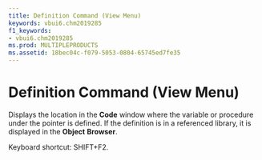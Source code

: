 ```yaml
---
title: Definition Command (View Menu)
keywords: vbui6.chm2019285
f1_keywords:
- vbui6.chm2019285
ms.prod: MULTIPLEPRODUCTS
ms.assetid: 18bec04c-f079-5053-0804-65745ed7fe35
---
```



# Definition Command (View Menu)

Displays the location in the  **Code** window where the variable or procedure under the pointer is defined. If the definition is in a referenced library, it is displayed in the **Object** **Browser**.

Keyboard shortcut: SHIFT+F2.

